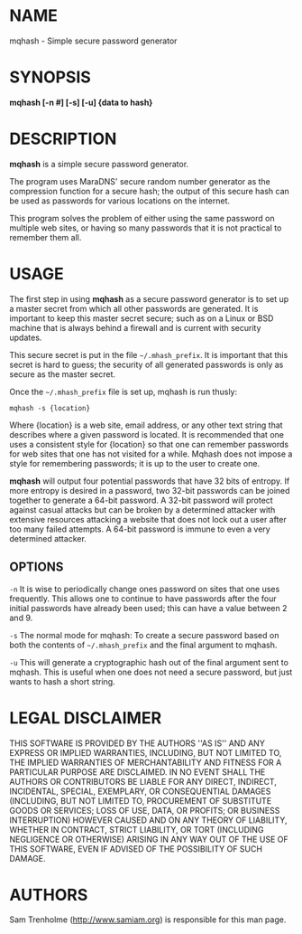 # NAME

mqhash - Simple secure password generator 

# SYNOPSIS

**mqhash [-n #] [-s] [-u] {data to hash}** 

# DESCRIPTION

**mqhash** is a simple secure password generator. 

The program uses MaraDNS' secure random number generator as the 
compression function for a secure hash; the output of this secure hash 
can be used as passwords for various locations on the internet. 

This program solves the problem of either using the same password on 
multiple web sites, or having so many passwords that it is not 
practical to remember them all. 

# USAGE

The first step in using **mqhash** as a secure password generator is to 
set up a master secret from which all other passwords are generated. It 
is important to keep this master secret secure; such as on a Linux or 
BSD machine that is always behind a firewall and is current with 
security updates. 

This secure secret is put in the file `~/.mhash_prefix`. It is 
important that this secret is hard to guess; the security of all 
generated passwords is only as secure as the master secret. 

Once the `~/.mhash_prefix` file is set up, mqhash is run thusly:

```
mqhash -s {location} 
```

Where {location} is a web site, email address, or any other text 
string that describes where a given password is located. It is 
recommended that one uses a consistent style for {location} so that one 
can remember passwords for web sites that one has not visited for a 
while. Mqhash does not impose a style for remembering passwords; it is 
up to the user to create one. 

**mqhash** will output four potential passwords that have 32 bits of 
entropy. If more entropy is desired in a password, two 32-bit passwords 
can be joined together to generate a 64-bit password. A 32-bit password 
will protect against casual attacks but can be broken by a determined 
attacker with extensive resources attacking a website that does not 
lock out a user after too many failed attempts. A 64-bit password is 
immune to even a very determined attacker. 

## OPTIONS

`-n` It is wise to periodically change ones password on sites that one 
uses frequently. This allows one to continue to have passwords after 
the four initial passwords have already been used; this can have a 
value between 2 and 9. 

`-s` The normal mode for mqhash: To create a secure password based on 
both the contents of `~/.mhash_prefix` and the final argument to 
mqhash. 

`-u` This will generate a cryptographic hash out of the final argument 
sent to mqhash. This is useful when one does not need a secure 
password, but just wants to hash a short string.  

# LEGAL DISCLAIMER

THIS SOFTWARE IS PROVIDED BY THE AUTHORS ''AS IS'' AND ANY EXPRESS OR 
IMPLIED WARRANTIES, INCLUDING, BUT NOT LIMITED TO, THE IMPLIED 
WARRANTIES OF MERCHANTABILITY AND FITNESS FOR A PARTICULAR PURPOSE ARE 
DISCLAIMED. IN NO EVENT SHALL THE AUTHORS OR CONTRIBUTORS BE LIABLE FOR 
ANY DIRECT, INDIRECT, INCIDENTAL, SPECIAL, EXEMPLARY, OR CONSEQUENTIAL 
DAMAGES (INCLUDING, BUT NOT LIMITED TO, PROCUREMENT OF SUBSTITUTE GOODS 
OR SERVICES; LOSS OF USE, DATA, OR PROFITS; OR BUSINESS INTERRUPTION) 
HOWEVER CAUSED AND ON ANY THEORY OF LIABILITY, WHETHER IN CONTRACT, 
STRICT LIABILITY, OR TORT (INCLUDING NEGLIGENCE OR OTHERWISE) ARISING 
IN ANY WAY OUT OF THE USE OF THIS SOFTWARE, EVEN IF ADVISED OF THE 
POSSIBILITY OF SUCH DAMAGE. 

# AUTHORS

Sam Trenholme (http://www.samiam.org) is responsible for this man page. 
 

